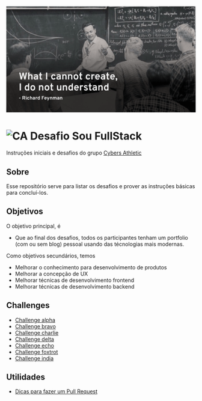 # ![Desafio Sou FullStack](feynman.png)

# <img src="https://avatars1.githubusercontent.com/u/42723118?s=200&v=4" alt="CA" width="24" /> Desafio Sou FullStack

Instruções iniciais e desafios do grupo [Cybers Athletic](https://github.com/cybers-athletic)

## Sobre

Esse repositório serve para listar os desafios e prover as instruções básicas para concluí-los.

## Objetivos

O objetivo principal, é 

- Que ao final dos desafios, todos os participantes tenham um portfolio (com ou sem blog) pessoal usando das técnologias mais modernas.

Como objetivos secundários, temos 

- Melhorar o conhecimento para desenvolvimento de produtos
- Melhorar a concepção de UX 
- Melhorar técnicas de desenvolvimento frontend
- Melhorar técnicas de desenvolvimento backend

## Challenges

- [Challenge alpha](https://github.com/cybers-athletic/challenge-alpha)
- [Challenge bravo](https://github.com/cybers-athletic/challenge-bravo)
- [Challenge charlie](https://github.com/cybers-athletic/challenge-charlie)
- [Challenge delta](https://github.com/cybers-athletic/challenge-delta)
- [Challenge echo](https://github.com/cybers-athletic/challenge-echo)
- [Challenge foxtrot](https://github.com/cybers-athletic/challenge-foxtrot)
- [Challenge india](https://github.com/cybers-athletic/challenge-india)

## Utilidades

- [Dicas para fazer um Pull Request](utils/pull-request.md)
